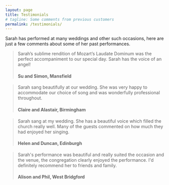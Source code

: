 ```yaml
---
layout: page
title: Testimonials
# tagline: Some comments from previous customers
permalink: /testimonials/
---
```


Sarah has performed at many weddings and other such occasions, here are just a few comments about some of her past performances.

> Sarah’s sublime rendition of Mozart’s Laudate Dominum was the perfect accompaniment to our special day. Sarah has the voice of an angel!
> #### Su and Simon, Mansfield

> Sarah sang beautifully at our wedding. She was very happy to accommodate our choice of song and was wonderfully professional throughout.
> #### Claire and Alastair, Birmingham

> Sarah sang at my wedding. She has a beautiful voice which filled the church really well. Many of the guests commented on how much they had enjoyed her singing.
> #### Helen and Duncan, Edinburgh

> Sarah's performance was beautiful and really suited the occasion and the venue, the congregation clearly enjoyed the performance. I'd definitely recommend her to friends and family.
> #### Alison and Phil, West Bridgford